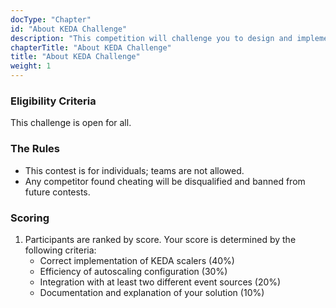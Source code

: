 ```yaml
---
docType: "Chapter"
id: "About KEDA Challenge"
description: "This competition will challenge you to design and implement event-driven autoscaling for Kubernetes applications using KEDA (Kubernetes Event-driven Autoscaling). You'll learn how to set up KEDA, configure scalers, and optimize autoscaling for various event sources in a microservices architecture."
chapterTitle: "About KEDA Challenge"
title: "About KEDA Challenge"
weight: 1
---
```


### Eligibility Criteria

This challenge is open for all.

### The Rules

- This contest is for individuals; teams are not allowed.
- Any competitor found cheating will be disqualified and banned from future contests.

### Scoring
1. Participants are ranked by score. Your score is determined by the following criteria:
    * Correct implementation of KEDA scalers (40%)
    * Efficiency of autoscaling configuration (30%)
    * Integration with at least two different event sources (20%)
    * Documentation and explanation of your solution (10%)